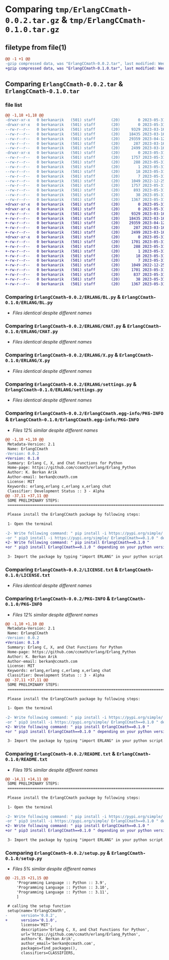 # Comparing `tmp/ErlangCCmath-0.0.2.tar.gz` & `tmp/ErlangCCmath-0.1.0.tar.gz`

## filetype from file(1)

```diff
@@ -1 +1 @@
-gzip compressed data, was "ErlangCCmath-0.0.2.tar", last modified: Wed May 31 13:54:23 2023, max compression
+gzip compressed data, was "ErlangCCmath-0.1.0.tar", last modified: Wed May 31 13:57:33 2023, max compression
```

## Comparing `ErlangCCmath-0.0.2.tar` & `ErlangCCmath-0.1.0.tar`

### file list

```diff
@@ -1,18 +1,18 @@
-drwxr-xr-x   0 berkanarik   (501) staff       (20)        0 2023-05-31 13:54:23.037854 ErlangCCmath-0.0.2/
-drwxr-xr-x   0 berkanarik   (501) staff       (20)        0 2023-05-31 13:54:23.033816 ErlangCCmath-0.0.2/ERLANG/
--rw-r--r--   0 berkanarik   (501) staff       (20)     9329 2023-03-16 10:23:13.000000 ErlangCCmath-0.0.2/ERLANG/BL.py
--rw-r--r--   0 berkanarik   (501) staff       (20)    18435 2023-03-16 10:23:22.000000 ErlangCCmath-0.0.2/ERLANG/CHAT.py
--rw-r--r--   0 berkanarik   (501) staff       (20)    29359 2023-04-12 12:25:10.000000 ErlangCCmath-0.0.2/ERLANG/X.py
--rw-r--r--   0 berkanarik   (501) staff       (20)      287 2023-03-16 10:22:59.000000 ErlangCCmath-0.0.2/ERLANG/__init__.py
--rw-r--r--   0 berkanarik   (501) staff       (20)     2499 2023-03-16 14:06:56.000000 ErlangCCmath-0.0.2/ERLANG/settings.py
-drwxr-xr-x   0 berkanarik   (501) staff       (20)        0 2023-05-31 13:54:23.036625 ErlangCCmath-0.0.2/ErlangCCmath.egg-info/
--rw-r--r--   0 berkanarik   (501) staff       (20)     1757 2023-05-31 13:54:22.000000 ErlangCCmath-0.0.2/ErlangCCmath.egg-info/PKG-INFO
--rw-r--r--   0 berkanarik   (501) staff       (20)      288 2023-05-31 13:54:22.000000 ErlangCCmath-0.0.2/ErlangCCmath.egg-info/SOURCES.txt
--rw-r--r--   0 berkanarik   (501) staff       (20)        1 2023-05-31 13:54:22.000000 ErlangCCmath-0.0.2/ErlangCCmath.egg-info/dependency_links.txt
--rw-r--r--   0 berkanarik   (501) staff       (20)       18 2023-05-31 13:54:22.000000 ErlangCCmath-0.0.2/ErlangCCmath.egg-info/requires.txt
--rw-r--r--   0 berkanarik   (501) staff       (20)        7 2023-05-31 13:54:22.000000 ErlangCCmath-0.0.2/ErlangCCmath.egg-info/top_level.txt
--rw-r--r--   0 berkanarik   (501) staff       (20)     1049 2022-12-25 11:34:34.000000 ErlangCCmath-0.0.2/LICENSE.txt
--rw-r--r--   0 berkanarik   (501) staff       (20)     1757 2023-05-31 13:54:23.037353 ErlangCCmath-0.0.2/PKG-INFO
--rw-r--r--   0 berkanarik   (501) staff       (20)      893 2023-05-31 13:52:23.000000 ErlangCCmath-0.0.2/README.txt
--rw-r--r--   0 berkanarik   (501) staff       (20)       38 2023-05-31 13:54:23.038313 ErlangCCmath-0.0.2/setup.cfg
--rw-r--r--   0 berkanarik   (501) staff       (20)     1367 2023-05-31 13:53:26.000000 ErlangCCmath-0.0.2/setup.py
+drwxr-xr-x   0 berkanarik   (501) staff       (20)        0 2023-05-31 13:57:33.812469 ErlangCCmath-0.1.0/
+drwxr-xr-x   0 berkanarik   (501) staff       (20)        0 2023-05-31 13:57:33.807979 ErlangCCmath-0.1.0/ERLANG/
+-rw-r--r--   0 berkanarik   (501) staff       (20)     9329 2023-03-16 10:23:13.000000 ErlangCCmath-0.1.0/ERLANG/BL.py
+-rw-r--r--   0 berkanarik   (501) staff       (20)    18435 2023-03-16 10:23:22.000000 ErlangCCmath-0.1.0/ERLANG/CHAT.py
+-rw-r--r--   0 berkanarik   (501) staff       (20)    29359 2023-04-12 12:25:10.000000 ErlangCCmath-0.1.0/ERLANG/X.py
+-rw-r--r--   0 berkanarik   (501) staff       (20)      287 2023-03-16 10:22:59.000000 ErlangCCmath-0.1.0/ERLANG/__init__.py
+-rw-r--r--   0 berkanarik   (501) staff       (20)     2499 2023-03-16 14:06:56.000000 ErlangCCmath-0.1.0/ERLANG/settings.py
+drwxr-xr-x   0 berkanarik   (501) staff       (20)        0 2023-05-31 13:57:33.810668 ErlangCCmath-0.1.0/ErlangCCmath.egg-info/
+-rw-r--r--   0 berkanarik   (501) staff       (20)     1701 2023-05-31 13:57:33.000000 ErlangCCmath-0.1.0/ErlangCCmath.egg-info/PKG-INFO
+-rw-r--r--   0 berkanarik   (501) staff       (20)      288 2023-05-31 13:57:33.000000 ErlangCCmath-0.1.0/ErlangCCmath.egg-info/SOURCES.txt
+-rw-r--r--   0 berkanarik   (501) staff       (20)        1 2023-05-31 13:57:33.000000 ErlangCCmath-0.1.0/ErlangCCmath.egg-info/dependency_links.txt
+-rw-r--r--   0 berkanarik   (501) staff       (20)       18 2023-05-31 13:57:33.000000 ErlangCCmath-0.1.0/ErlangCCmath.egg-info/requires.txt
+-rw-r--r--   0 berkanarik   (501) staff       (20)        7 2023-05-31 13:57:33.000000 ErlangCCmath-0.1.0/ErlangCCmath.egg-info/top_level.txt
+-rw-r--r--   0 berkanarik   (501) staff       (20)     1049 2022-12-25 11:34:34.000000 ErlangCCmath-0.1.0/LICENSE.txt
+-rw-r--r--   0 berkanarik   (501) staff       (20)     1701 2023-05-31 13:57:33.811711 ErlangCCmath-0.1.0/PKG-INFO
+-rw-r--r--   0 berkanarik   (501) staff       (20)      837 2023-05-31 13:56:23.000000 ErlangCCmath-0.1.0/README.txt
+-rw-r--r--   0 berkanarik   (501) staff       (20)       38 2023-05-31 13:57:33.812726 ErlangCCmath-0.1.0/setup.cfg
+-rw-r--r--   0 berkanarik   (501) staff       (20)     1367 2023-05-31 13:57:15.000000 ErlangCCmath-0.1.0/setup.py
```

### Comparing `ErlangCCmath-0.0.2/ERLANG/BL.py` & `ErlangCCmath-0.1.0/ERLANG/BL.py`

 * *Files identical despite different names*

### Comparing `ErlangCCmath-0.0.2/ERLANG/CHAT.py` & `ErlangCCmath-0.1.0/ERLANG/CHAT.py`

 * *Files identical despite different names*

### Comparing `ErlangCCmath-0.0.2/ERLANG/X.py` & `ErlangCCmath-0.1.0/ERLANG/X.py`

 * *Files identical despite different names*

### Comparing `ErlangCCmath-0.0.2/ERLANG/settings.py` & `ErlangCCmath-0.1.0/ERLANG/settings.py`

 * *Files identical despite different names*

### Comparing `ErlangCCmath-0.0.2/ErlangCCmath.egg-info/PKG-INFO` & `ErlangCCmath-0.1.0/ErlangCCmath.egg-info/PKG-INFO`

 * *Files 12% similar despite different names*

```diff
@@ -1,10 +1,10 @@
 Metadata-Version: 2.1
 Name: ErlangCCmath
-Version: 0.0.2
+Version: 0.1.0
 Summary: Erlang C, X, and Chat Functions for Python
 Home-page: https://github.com/ccmath/erlang/Erlang_Python
 Author: K. Berkan Arik
 Author-email: berkan@ccmath.com
 License: MIT
 Keywords: erlang,erlang c,erlang x,erlang chat
 Classifier: Development Status :: 3 - Alpha
@@ -37,11 +37,11 @@
 SOME PRELIMINARY STEPS:
 =============================================================================
 
 Please install the ErlangCCmath package by following steps:
 
 1- Open the terminal
 
-2- Write following command: " pip install -i https://pypi.org/simple/ ErlangCCmath==0.1.0 "
-or " pip3 install -i https://pypi.org/simple/ ErlangCCmath==0.1.0 " depending on your python version/directory nad latest version of the package.
+2- Write following command: " pip install ErlangCCmath==0.1.0 "
+or " pip3 install ErlangCCmath==0.1.0 " depending on your python version/directory and latest version of the package.
 
 3- Import the package by typing "import ERLANG" in your python script.
```

### Comparing `ErlangCCmath-0.0.2/LICENSE.txt` & `ErlangCCmath-0.1.0/LICENSE.txt`

 * *Files identical despite different names*

### Comparing `ErlangCCmath-0.0.2/PKG-INFO` & `ErlangCCmath-0.1.0/PKG-INFO`

 * *Files 12% similar despite different names*

```diff
@@ -1,10 +1,10 @@
 Metadata-Version: 2.1
 Name: ErlangCCmath
-Version: 0.0.2
+Version: 0.1.0
 Summary: Erlang C, X, and Chat Functions for Python
 Home-page: https://github.com/ccmath/erlang/Erlang_Python
 Author: K. Berkan Arik
 Author-email: berkan@ccmath.com
 License: MIT
 Keywords: erlang,erlang c,erlang x,erlang chat
 Classifier: Development Status :: 3 - Alpha
@@ -37,11 +37,11 @@
 SOME PRELIMINARY STEPS:
 =============================================================================
 
 Please install the ErlangCCmath package by following steps:
 
 1- Open the terminal
 
-2- Write following command: " pip install -i https://pypi.org/simple/ ErlangCCmath==0.1.0 "
-or " pip3 install -i https://pypi.org/simple/ ErlangCCmath==0.1.0 " depending on your python version/directory nad latest version of the package.
+2- Write following command: " pip install ErlangCCmath==0.1.0 "
+or " pip3 install ErlangCCmath==0.1.0 " depending on your python version/directory and latest version of the package.
 
 3- Import the package by typing "import ERLANG" in your python script.
```

### Comparing `ErlangCCmath-0.0.2/README.txt` & `ErlangCCmath-0.1.0/README.txt`

 * *Files 19% similar despite different names*

```diff
@@ -14,11 +14,11 @@
 SOME PRELIMINARY STEPS:
 =============================================================================
 
 Please install the ErlangCCmath package by following steps:
 
 1- Open the terminal
 
-2- Write following command: " pip install -i https://pypi.org/simple/ ErlangCCmath==0.1.0 "
-or " pip3 install -i https://pypi.org/simple/ ErlangCCmath==0.1.0 " depending on your python version/directory nad latest version of the package.
+2- Write following command: " pip install ErlangCCmath==0.1.0 "
+or " pip3 install ErlangCCmath==0.1.0 " depending on your python version/directory and latest version of the package.
 
 3- Import the package by typing "import ERLANG" in your python script.
```

### Comparing `ErlangCCmath-0.0.2/setup.py` & `ErlangCCmath-0.1.0/setup.py`

 * *Files 5% similar despite different names*

```diff
@@ -21,15 +21,15 @@
     'Programming Language :: Python :: 3.9',
     'Programming Language :: Python :: 3.10',
     'Programming Language :: Python :: 3.11',
     ]
   
 # calling the setup function 
 setup(name='ErlangCCmath',
-      version='0.0.2',
+      version='0.1.0',
       license='MIT',
       description='Erlang C, X, and Chat Functions for Python',
       url='https://github.com/ccmath/erlang/Erlang_Python',
       author='K. Berkan Arik',
       author_email='berkan@ccmath.com',
       packages=find_packages(),
       classifiers=CLASSIFIERS,
```

